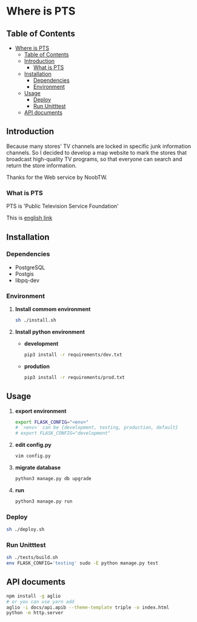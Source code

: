 # Where is PTS

## Table of Contents

<!-- TOC -->

- [Where is PTS](#where-is-pts)
    - [Table of Contents](#table-of-contents)
    - [Introduction](#introduction)
        - [What is PTS](#what-is-pts)
    - [Installation](#installation)
        - [Dependencies](#dependencies)
        - [Environment](#environment)
    - [Usage](#usage)
        - [Deploy](#deploy)
        - [Run Unitttest](#run-unitttest)
    - [API documents](#api-documents)

<!-- /TOC -->

## Introduction

Because many stores' TV channels are locked in specific junk information channels. So I decided to develop a map website to mark the stores that broadcast high-quality TV programs, so that everyone can search and return the store information.

Thanks for the Web service by NoobTW.

### What is PTS

PTS is 'Public Television Service Foundation'

This is [english link](http://eng.pts.org.tw/)

## Installation

### Dependencies

* PostgreSQL
* Postgis
* libpq-dev

### Environment

1. **Install commom environment**

    ```bash
    sh ./install.sh
    ```

2. **Install python environment**

    - **development**

        ```bash
        pip3 install -r requirements/dev.txt
        ```

    - **prodution**

        ```bash
        pip3 install -r requirements/prod.txt
        ```

## Usage

1. **export environment**

    ```bash
    export FLASK_CONFIG="<env>"
    # `<env>` can be {development, testing, production, default}
    # export FLASK_CONFIG="development"
    ```

2. **edit config.py**

    ```bash
    vim config.py
    ```

3. **migrate database**

    ```bash
    python3 manage.py db upgrade
    ```

4. **run**

    ```bash
    python3 manage.py run
    ```

### Deploy

```bash
sh ./deploy.sh
```

### Run Unitttest

```bash
sh ./tests/build.sh
env FLASK_CONFIG='testing' sudo -E python manage.py test
```

## API documents

```sh
npm install -g aglio
# or you can use yarn add
aglio -i docs/api.apib --theme-template triple -o index.html
python -m http.server
```
